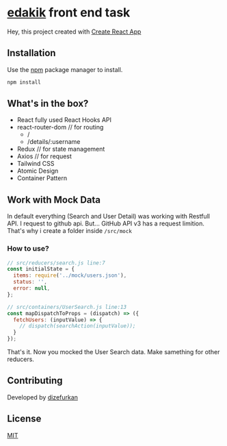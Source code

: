 # [edakik](https://www.linkedin.com/company/edakik) front end task

Hey, this project created with [Create React App](https://create-react-app.dev/)

## Installation

Use the [npm](https://npmjs.com/) package manager to install.

```bash
npm install
```

## What's in the box?
- React fully used React Hooks API
- react-router-dom // for routing
  - /
  - /details/:username
- Redux // for state management
- Axios // for request
- Tailwind CSS
- Atomic Design
- Container Pattern

## Work with Mock Data
In default everything (Search and User Detail) was working with Restfull API. I request to github api. But... GitHub API v3 has a request limition. That's why i create a folder inside `/src/mock`

### How to use?
```javascript
// src/reducers/search.js line:7
const initialState = {
  items: require('../mock/users.json'),
  status: '',
  error: null,
};
```

```javascript
// src/containers/UserSearch.js line:13
const mapDispatchToProps = (dispatch) => ({
  fetchUsers: (inputValue) => {
    // dispatch(searchAction(inputValue));
  }
});
```
That's it. Now you mocked the User Search data.
Make samething for other reducers.

## Contributing
Developed by [dizefurkan](https://github.com/dizefurkan)


## License
[MIT](https://choosealicense.com/licenses/mit/)
